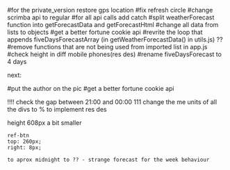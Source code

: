 #for the private_version restore gps location <!--completed-->
#fix refresh circle
#change scrimba api to regular
#for all api calls add catch
#split weatherForecast function into getForecastData and getForecastHtml <!--completed-->
#change all data from lists to objects
#get a better fortune cookie api
#revrite the loop that appends fiveDaysForecastArray (in getWeatherForecastData() in utils.js) ??
#remove functions that are not being used from imported list in app.js
#check height in diff mobile phones(res des)
#rename fiveDaysForecast to 4 days <!--completed-->

next:

#put the author on the pic
#get a better fortune cookie api




!!!! check the gap between 21:00 and 00:00
111 change the me units of all the divs to % to implement res des



<!-- const htmlString = `
    <div class='week-main-div' id='week-main-div'>
        <div class='quote-div' id='quote-div'></div>
        <div class='forecast-h-div' id='forecast-h-div'>
        // 4 divs(each 3hours forecast) (time, icon, temp, humidity)
        </div>
        <div class='forecast-d-div' id='forecast-d-div'>
        6 divs(each for a day) (monday, humidity, day/night icon, day/night temp)
        </div>
    </div>` --> height 608px a bit smaller


    ref-btn 
    top: 260px;
    right: 8px;

    to aprox midnight to ?? - strange forecast for the week behaviour